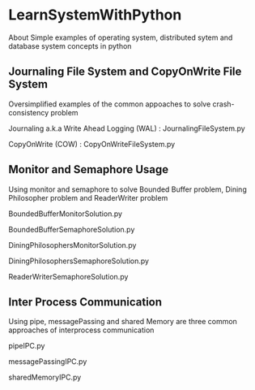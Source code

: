 # LearnSystemWithPython
About
Simple examples of operating system, distributed sytem and database system concepts in python

## Journaling File System and CopyOnWrite File System

Oversimplified examples of the common appoaches to solve crash-consistency problem

Journaling a.k.a Write Ahead Logging (WAL) : JournalingFileSystem.py

CopyOnWrite (COW) : CopyOnWriteFileSystem.py

## Monitor and Semaphore Usage

Using monitor and semaphore to solve Bounded Buffer problem, Dining Philosopher problem and ReaderWriter problem

BoundedBufferMonitorSolution.py

BoundedBufferSemaphoreSolution.py

DiningPhilosophersMonitorSolution.py

DiningPhilosophersSemaphoreSolution.py

ReaderWriterSemaphoreSolution.py

## Inter Process Communication 

Using pipe, messagePassing and shared Memory are three common approaches of interprocess communication

pipeIPC.py

messagePassingIPC.py

sharedMemoryIPC.py




